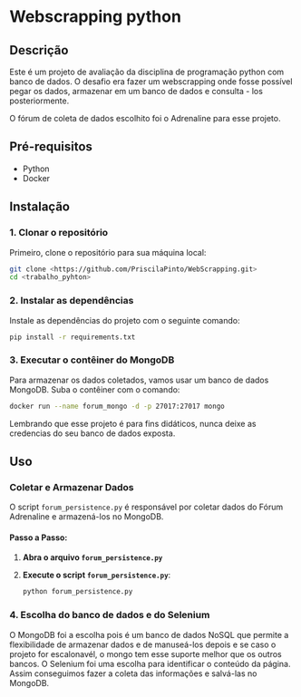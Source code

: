 # Webscrapping python

## Descrição

Este é um projeto de avaliação da disciplina de programação python com banco de dados. O desafio era fazer um webscrapping onde fosse possível pegar os dados, armazenar em um banco de dados e consulta - los posteriormente.

O fórum de coleta de dados escolhito foi o Adrenaline para esse projeto.

## Pré-requisitos

- Python
- Docker

## Instalação

### 1. Clonar o repositório

Primeiro, clone o repositório para sua máquina local:

```bash
git clone <https://github.com/PriscilaPinto/WebScrapping.git>
cd <trabalho_pyhton>
```

### 2. Instalar as dependências

Instale as dependências do projeto com o seguinte comando:

```bash
pip install -r requirements.txt
```

### 3. Executar o contêiner do MongoDB

Para armazenar os dados coletados, vamos usar um banco de dados MongoDB. 
Suba o contêiner com o comando:

```bash
docker run --name forum_mongo -d -p 27017:27017 mongo
```

Lembrando que esse projeto é para fins didáticos, nunca deixe as credencias do seu banco de dados exposta.

## Uso

### Coletar e Armazenar Dados

O script `forum_persistence.py` é responsável por coletar dados do Fórum Adrenaline e armazená-los no MongoDB.

#### Passo a Passo:

1. **Abra o arquivo `forum_persistence.py`**

2. **Execute o script `forum_persistence.py`**:
    ```bash
    python forum_persistence.py
    ```

### 4. Escolha do banco de dados e do Selenium


O MongoDB foi a escolha pois é um banco de dados NoSQL que permite a flexibilidade de armazenar dados e de manuseá-los depois e se caso o projeto for escalonavél, o mongo tem esse suporte melhor que os outros bancos.
O Selenium foi uma escolha para identificar o conteúdo da página. Assim conseguimos fazer a coleta das informações e salvá-las no MongoDB.

